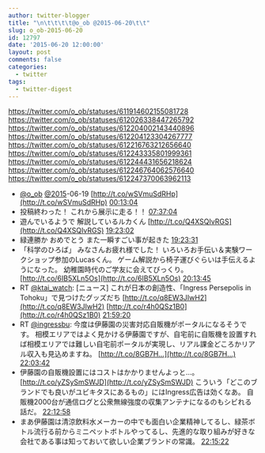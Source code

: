 ```yaml
---
author: twitter-blogger
title: "\n\t\t\t\t@o_ob @2015-06-20\t\t"
slug: o_ob-2015-06-20
id: 12797
date: '2015-06-20 12:00:00'
layout: post
comments: false
categories:
  - twitter
tags:
  - twitter-digest
---
```


https://twitter.com/o_ob/statuses/611914602155081728 https://twitter.com/o_ob/statuses/612026338447265792 https://twitter.com/o_ob/statuses/612204002143440896 https://twitter.com/o_ob/statuses/612204123304267777 https://twitter.com/o_ob/statuses/612216763212656640 https://twitter.com/o_ob/statuses/612243335801999361 https://twitter.com/o_ob/statuses/612244431656218624 https://twitter.com/o_ob/statuses/612246764062576640 https://twitter.com/o_ob/statuses/612247370063962113  

*   [@o_ob](https://twitter.com/o_ob) [@2015](https://twitter.com/2015)-06-19 [http://t.co/wSVmuSdRHp](http://t.co/wSVmuSdRHp) [00:13:04](https://twitter.com/o_ob/statuses/611914602155081728)
*   投稿終わった！ これから展示に走る！！ [07:37:04](https://twitter.com/o_ob/statuses/612026338447265792)
*   遊んでいるようで 解説しているルカくん [http://t.co/Q4XSQIvRGS](http://t.co/Q4XSQIvRGS) [19:23:02](https://twitter.com/o_ob/statuses/612204002143440896)
*   緑連勝か おめでとう また一瞬すごい事が起きた [19:23:31](https://twitter.com/o_ob/statuses/612204123304267777)
*   「科学のひろば」 みなさんお疲れ様でした！ いろいろお手伝い＆実験ワークショップ参加のLucasくん。 ゲーム解説から椅子運びぐらいは手伝えるようになった。 幼稚園時代のご学友に会えてびっくり。 [http://t.co/6IB5XLn5Os](http://t.co/6IB5XLn5Os) [20:13:45](https://twitter.com/o_ob/statuses/612216763212656640)
*   RT [@ktai_watch](https://twitter.com/ktai_watch): [ニュース] これが日本の創造性、「Ingress Persepolis in Tohoku」で見つけたグッズだち [http://t.co/q8EW3JIwH2](http://t.co/q8EW3JIwH2) [http://t.co/r4h0QSz1B0](http://t.co/r4h0QSz1B0) [21:59:20](https://twitter.com/o_ob/statuses/612243335801999361)
*   RT [@ingressbu](https://twitter.com/ingressbu): 今度は伊藤園の災害対応自販機がポータルになるそうです。 相模エリアではよく見かける伊藤園ですが、自宅前に自販機を設置すれば相模エリアでは難しい自宅前ポータルが実現し、リアル課金どころかリアル収入も見込めますね。 [http://t.co/8GB7H…](http://t.co/8GB7H…) [22:03:42](https://twitter.com/o_ob/statuses/612244431656218624)
*   伊藤園の自販機設置にはコストはかかりませんよっと…。 [http://t.co/yZSySmSWJD](http://t.co/yZSySmSWJD) こういう「どこのブランドでも良いがユビキタスにあるもの」にはIngress広告は効くなあ。 自販機2000台が通信ログと公衆無線強度の収集アンテナになるのもシビれる話だ。 [22:12:58](https://twitter.com/o_ob/statuses/612246764062576640)
*   まあ伊藤園は清涼飲料水メーカーの中でも面白い企業精神してるし、緑茶ボトル流行る前からミニペットボトルやってるし、先進的な取り組みが好きな会社である事は知っておいて欲しい企業ブランドの常識。 [22:15:22](https://twitter.com/o_ob/statuses/612247370063962113)